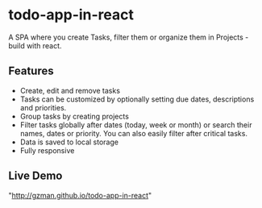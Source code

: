 # todo-app-in-react

A SPA where you create Tasks, filter them or organize them in Projects - build with react.

## Features
- Create, edit and remove tasks
- Tasks can be customized by optionally setting due dates, descriptions and priorities.
- Group tasks by creating projects
- Filter tasks globally after dates (today, week or month) or search their names, dates or priority. You can also easily filter after critical tasks.
- Data is saved to local storage
- Fully responsive

## Live Demo
"http://gzman.github.io/todo-app-in-react"
